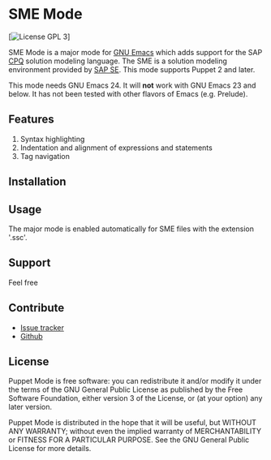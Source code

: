 SME Mode
========

[![License GPL 3][badge-license]]

SME Mode is a major mode for [GNU Emacs][]  which adds support for the
SAP [CPQ][] solution modeling language.  The SME is a solution modeling
environment provided by [SAP SE]. This mode supports Puppet 2 and later.

This mode needs GNU Emacs 24.  It will **not** work with GNU Emacs 23 and below.
It has not been tested with other flavors of Emacs (e.g. Prelude).

Features
---------
1. Syntax highlighting
2. Indentation and alignment of expressions and statements
3. Tag navigation

Installation
--------------

Usage
------

The major mode is enabled automatically for SME files with the extension '.ssc'.

Support
-------
Feel free

Contribute
-----------
- [Issue tracker][]
- [Github][]

License
--------

Puppet Mode is free software: you can redistribute it and/or modify it under the
terms of the GNU General Public License as published by the Free Software
Foundation, either version 3 of the License, or (at your option) any later
version.

Puppet Mode is distributed in the hope that it will be useful, but WITHOUT ANY
WARRANTY; without even the implied warranty of MERCHANTABILITY or FITNESS FOR A
PARTICULAR PURPOSE.  See the GNU General Public License for more details.


[badge-license]: https://img.shields.io/badge/license-GPL_3-green.svg
[GNU Emacs]: https://www.gnu.org/software/emacs/
[Issue tracker]: https://github.com/mjj55409/sme-mode/issues
[Github]: https://github.com/mjj55409/sme-mode
[CPQ]: http://help.sap.com/saphelp_ssc200/helpdata/en/6a/9242f91caf457489cdfb1bf0ed5c3e/content.htm?frameset=/en/f4/ee271973864f48ad502c070b50ef8a/frameset.htm&current_toc=/en/a2/78d0b2f38d4684a4f5750eca31947a/plain.htm&node_id=8&show_children=false
[SAP SE]: https://en.wikipedia.org/wiki/SAP_SE
